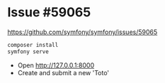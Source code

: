 # Issue #59065

https://github.com/symfony/symfony/issues/59065

```bash
composer install
symfony serve
```

- Open http://127.0.0.1:8000 
- Create and submit a new 'Toto'

